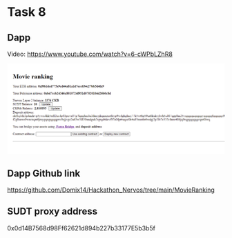 # Task 8

## Dapp
Video: https://www.youtube.com/watch?v=6-cWPbLZhR8

![](dapp.png)

## Dapp Github link
https://github.com/Domix14/Hackathon_Nervos/tree/main/MovieRanking

## SUDT proxy address
0x0d14B7568d98Ff62621d894b227b33177E5b3b5f

